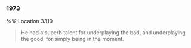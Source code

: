 ### 1973 
%% Location 3310 
> He had a superb talent for underplaying the bad, and underplaying the good, for simply being in the moment. 
